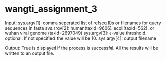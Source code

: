 # wangti_assignment_3
Input:
sys.argv[1]: comma seperated list of refseq IDs or filenames for query sequences in fasta
sys.argv[2]: human(taxid=9606), ecoli(taxid=562), or wuhan viral genome (taxid=2697049)
sys.argv[3]: e-value threshold. optional. If not specified, the value will be 10.
sys.argv[4]: output filename

Output: 
True is displayed if the process is successful.
All the results will be written to an output file.

